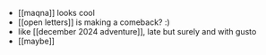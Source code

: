 - [[maqna]] looks cool
- [[open letters]] is making a comeback? :)
- like [[december 2024 adventure]], late but surely and with gusto
- [[maybe]]
